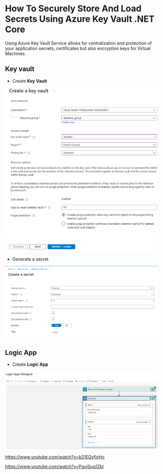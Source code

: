# How To Securely Store And Load Secrets Using Azure Key Vault .NET Core

Using Azure Key Vault Service allows for centralization and protection of your application secrets, certificates but also encryption keys for Virtual Machines.


## Key vault

- Create **Key Vault**
<img src="/pictures/key_vault.png" title="key_vault"  width="500">

- Generate a secret
<img src="/pictures/secret.png" title="secret"  width="500">


## Logic App

- Create **Logic App**
<img src="/pictures/logic_app.png" title="logic_app"  width="500">






https://www.youtube.com/watch?v=b21EQvfjvHc

https://www.youtube.com/watch?v=PgujSug1ZbI


